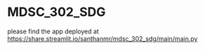 # MDSC_302_SDG
please find the app deployed at https://share.streamlit.io/santhanmr/mdsc_302_sdg/main/main.py
